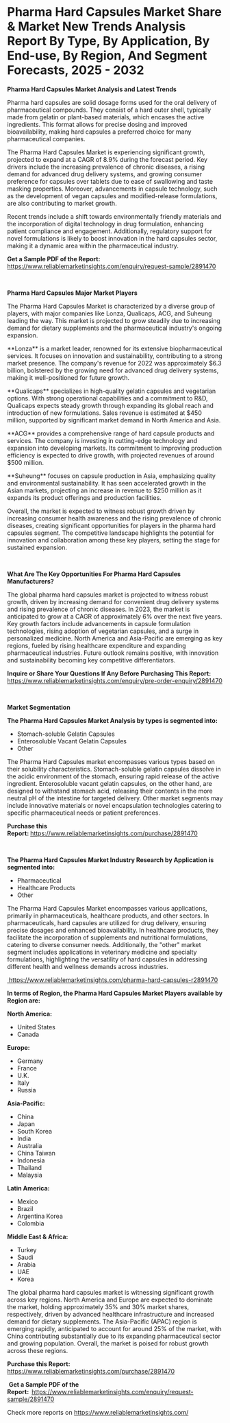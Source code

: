 <p><h1>Pharma Hard Capsules Market Share & Market New Trends Analysis Report By Type, By Application, By End-use, By Region, And Segment Forecasts, 2025 - 2032</h1></p><p><strong>Pharma Hard Capsules Market Analysis and Latest Trends</strong></p>
<p><p>Pharma hard capsules are solid dosage forms used for the oral delivery of pharmaceutical compounds. They consist of a hard outer shell, typically made from gelatin or plant-based materials, which encases the active ingredients. This format allows for precise dosing and improved bioavailability, making hard capsules a preferred choice for many pharmaceutical companies.</p><p>The Pharma Hard Capsules Market is experiencing significant growth, projected to expand at a CAGR of 8.9% during the forecast period. Key drivers include the increasing prevalence of chronic diseases, a rising demand for advanced drug delivery systems, and growing consumer preference for capsules over tablets due to ease of swallowing and taste masking properties. Moreover, advancements in capsule technology, such as the development of vegan capsules and modified-release formulations, are also contributing to market growth.</p><p>Recent trends include a shift towards environmentally friendly materials and the incorporation of digital technology in drug formulation, enhancing patient compliance and engagement. Additionally, regulatory support for novel formulations is likely to boost innovation in the hard capsules sector, making it a dynamic area within the pharmaceutical industry.</p></p>
<p><strong>Get a Sample PDF of the Report:&nbsp;</strong> <a href="https://www.reliablemarketinsights.com/enquiry/request-sample/2891470?utm_campaign=2204&utm_medium=2&utm_source=Github&utm_content=ia&utm_term=14032025&utm_id=pharma-hard-capsules">https://www.reliablemarketinsights.com/enquiry/request-sample/2891470</a></p>
<p>&nbsp;</p>
<p><strong>Pharma Hard Capsules Major Market Players</strong></p>
<p><p>The Pharma Hard Capsules Market is characterized by a diverse group of players, with major companies like Lonza, Qualicaps, ACG, and Suheung leading the way. This market is projected to grow steadily due to increasing demand for dietary supplements and the pharmaceutical industry's ongoing expansion.</p><p>**Lonza** is a market leader, renowned for its extensive biopharmaceutical services. It focuses on innovation and sustainability, contributing to a strong market presence. The company's revenue for 2022 was approximately $6.3 billion, bolstered by the growing need for advanced drug delivery systems, making it well-positioned for future growth.</p><p>**Qualicaps** specializes in high-quality gelatin capsules and vegetarian options. With strong operational capabilities and a commitment to R&D, Qualicaps expects steady growth through expanding its global reach and introduction of new formulations. Sales revenue is estimated at $450 million, supported by significant market demand in North America and Asia.</p><p>**ACG** provides a comprehensive range of hard capsule products and services. The company is investing in cutting-edge technology and expansion into developing markets. Its commitment to improving production efficiency is expected to drive growth, with projected revenues of around $500 million.</p><p>**Suheung** focuses on capsule production in Asia, emphasizing quality and environmental sustainability. It has seen accelerated growth in the Asian markets, projecting an increase in revenue to $250 million as it expands its product offerings and production facilities.</p><p>Overall, the market is expected to witness robust growth driven by increasing consumer health awareness and the rising prevalence of chronic diseases, creating significant opportunities for players in the pharma hard capsules segment. The competitive landscape highlights the potential for innovation and collaboration among these key players, setting the stage for sustained expansion.</p></p>
<p>&nbsp;</p>
<p><strong>What Are The Key Opportunities For Pharma Hard Capsules Manufacturers?</strong></p>
<p><p>The global pharma hard capsules market is projected to witness robust growth, driven by increasing demand for convenient drug delivery systems and rising prevalence of chronic diseases. In 2023, the market is anticipated to grow at a CAGR of approximately 6% over the next five years. Key growth factors include advancements in capsule formulation technologies, rising adoption of vegetarian capsules, and a surge in personalized medicine. North America and Asia-Pacific are emerging as key regions, fueled by rising healthcare expenditure and expanding pharmaceutical industries. Future outlook remains positive, with innovation and sustainability becoming key competitive differentiators.</p></p>
<p><strong>Inquire or Share Your Questions If Any Before Purchasing This Report:</strong> <a href="https://www.reliablemarketinsights.com/enquiry/pre-order-enquiry/2891470?utm_campaign=2204&utm_medium=2&utm_source=Github&utm_content=ia&utm_term=14032025&utm_id=pharma-hard-capsules">https://www.reliablemarketinsights.com/enquiry/pre-order-enquiry/2891470</a></p>
<p>&nbsp;</p>
<p><strong>Market Segmentation</strong></p>
<p><strong>The Pharma Hard Capsules Market Analysis by types is segmented into:</strong></p>
<p><ul><li>Stomach-soluble Gelatin Capsules</li><li>Enterosoluble Vacant Gelatin Capsules</li><li>Other</li></ul></p>
<p><p>The Pharma Hard Capsules market encompasses various types based on their solubility characteristics. Stomach-soluble gelatin capsules dissolve in the acidic environment of the stomach, ensuring rapid release of the active ingredient. Enterosoluble vacant gelatin capsules, on the other hand, are designed to withstand stomach acid, releasing their contents in the more neutral pH of the intestine for targeted delivery. Other market segments may include innovative materials or novel encapsulation technologies catering to specific pharmaceutical needs or patient preferences.</p></p>
<p><strong>Purchase this Report:&nbsp;</strong><a href="https://www.reliablemarketinsights.com/purchase/2891470?utm_campaign=2204&utm_medium=2&utm_source=Github&utm_content=ia&utm_term=14032025&utm_id=pharma-hard-capsules">https://www.reliablemarketinsights.com/purchase/2891470</a></p>
<p>&nbsp;</p>
<p><strong>The Pharma Hard Capsules Market Industry Research by Application is segmented into:</strong></p>
<p><ul><li>Pharmaceutical</li><li>Healthcare Products</li><li>Other</li></ul></p>
<p><p>The Pharma Hard Capsules Market encompasses various applications, primarily in pharmaceuticals, healthcare products, and other sectors. In pharmaceuticals, hard capsules are utilized for drug delivery, ensuring precise dosages and enhanced bioavailability. In healthcare products, they facilitate the incorporation of supplements and nutritional formulations, catering to diverse consumer needs. Additionally, the "other" market segment includes applications in veterinary medicine and specialty formulations, highlighting the versatility of hard capsules in addressing different health and wellness demands across industries.</p></p>
<p><a href="https://www.reliablemarketinsights.com/pharma-hard-capsules-r2891470?utm_campaign=2204&utm_medium=2&utm_source=Github&utm_content=ia&utm_term=14032025&utm_id=pharma-hard-capsules">&nbsp;https://www.reliablemarketinsights.com/pharma-hard-capsules-r2891470</a></p>
<p><strong>In terms of Region, the Pharma Hard Capsules Market Players available by Region are:</strong></p>
<p>
    <p> <strong> North America: </strong>
        <ul>
            <li>United States</li>
            <li>Canada</li>
        </ul>
        </p> 
    <p> <strong> Europe: </strong>
        <ul>
            <li>Germany</li>
            <li>France</li>
            <li>U.K.</li>
            <li>Italy</li>
            <li>Russia</li>
        </ul>
        </p> 
    <p> <strong> Asia-Pacific: </strong>
        <ul>
            <li>China</li>
            <li>Japan</li>
            <li>South Korea</li>
            <li>India</li>
            <li>Australia</li>
            <li>China Taiwan</li>
            <li>Indonesia</li>
            <li>Thailand</li>
            <li>Malaysia</li>
        </ul>
        </p> 
    <p> <strong> Latin America: </strong>
        <ul>
            <li>Mexico</li>
            <li>Brazil</li>
            <li>Argentina Korea</li>
            <li>Colombia</li>
        </ul>
        </p> 
    <p> <strong> Middle East & Africa: </strong>
        <ul>
            <li>Turkey</li>
            <li>Saudi</li>
            <li>Arabia</li>
            <li>UAE</li>
            <li>Korea</li>
        </ul>
    </p>
    </p>
<p><p>The global pharma hard capsules market is witnessing significant growth across key regions. North America and Europe are expected to dominate the market, holding approximately 35% and 30% market shares, respectively, driven by advanced healthcare infrastructure and increased demand for dietary supplements. The Asia-Pacific (APAC) region is emerging rapidly, anticipated to account for around 25% of the market, with China contributing substantially due to its expanding pharmaceutical sector and growing population. Overall, the market is poised for robust growth across these regions.</p></p>
<p><strong>Purchase this Report: </strong><a href="https://www.reliablemarketinsights.com/purchase/2891470?utm_campaign=2204&utm_medium=2&utm_source=Github&utm_content=ia&utm_term=14032025&utm_id=pharma-hard-capsules">https://www.reliablemarketinsights.com/purchase/2891470</a></p>
<p>&nbsp;<strong>Get a Sample PDF of the Report:&nbsp;&nbsp;</strong><a href="https://www.reliablemarketinsights.com/enquiry/request-sample/2891470?utm_campaign=2204&utm_medium=2&utm_source=Github&utm_content=ia&utm_term=14032025&utm_id=pharma-hard-capsules">https://www.reliablemarketinsights.com/enquiry/request-sample/2891470</a></p>
<p><strong></strong></p>
<p>Check more reports on <a href="https://www.reliablemarketinsights.com/?utm_campaign=2204&utm_medium=2&utm_source=Github&utm_content=ia&utm_term=14032025&utm_id=pharma-hard-capsules">https://www.reliablemarketinsights.com/</a></p>